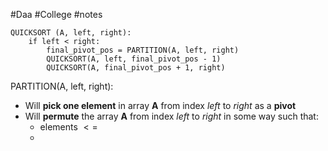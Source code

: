 #Daa #College #notes 

``` 
QUICKSORT (A, left, right):
	if left < right:
		final_pivot_pos = PARTITION(A, left, right)
		QUICKSORT(A, left, final_pivot_pos - 1)
		QUICKSORT(A, final_pivot_pos + 1, right)
```

PARTITION(A, left, right):
- Will **pick one element** in array **A** from index *left* to *right* as a **pivot** 
- Will **permute** the array **A** from index *left* to *right* in some way such that:
	- elements $<=$
	- 